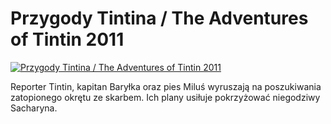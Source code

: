 Przygody Tintina / The Adventures of Tintin 2011 
=============
[![Przygody Tintina / The Adventures of Tintin 2011 ](http://vidos.pl/images/player.gif)](http://vidos.pl/przygody-tintina-the-adventures-of-tintin-2011)

 Reporter Tintin, kapitan Baryłka oraz pies Miluś wyruszają na poszukiwania zatopionego okrętu ze skarbem. Ich plany usiłuje pokrzyżować niegodziwy Sacharyna.
